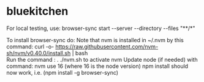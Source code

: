 # bluekitchen
For local testing, use: browser-sync start --server --directory --files "**/*"

To install browser-sync do:
Note that nvm is installed in ~/.nvm by this command: 
curl -o- https://raw.githubusercontent.com/nvm-sh/nvm/v0.40.0/install.sh | bash  
Run the command : . ./nvm.sh to activate nvm
Update node (if needed) with command: nvm use 16 (where 16 is the node version)
npm install should now work, i.e. (npm install -g browser-sync)